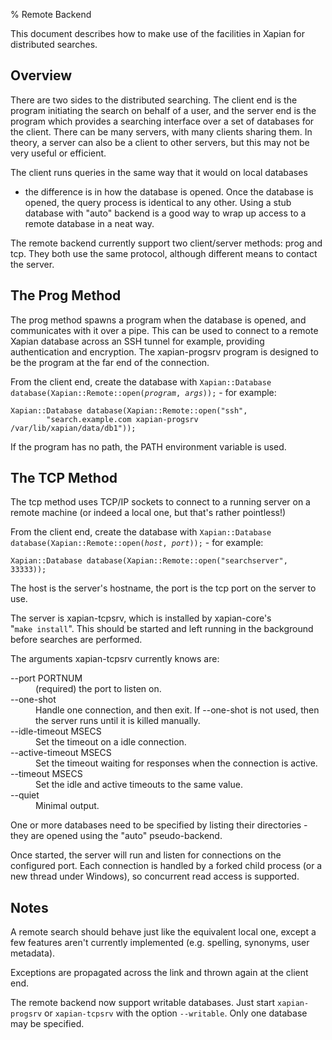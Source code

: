 % Remote Backend

This document describes how to make use of the facilities in Xapian
for distributed searches.

## Overview

There are two sides to the distributed searching.  The client end is the
program initiating the search on behalf of a user, and the server end is
the program which provides a searching interface over a set of databases
for the client.  There can be many servers, with many clients sharing
them.  In theory, a server can also be a client to other servers, but
this may not be very useful or efficient.

The client runs queries in the same way that it would on local databases
- the difference is in how the database is opened.
Once the database is opened, the query process is identical to any other.
Using a stub database with "auto" backend is a good way to wrap up access to
a remote database in a neat way.

The remote backend currently support two client/server methods: prog and
tcp.  They both use the same protocol, although different means to contact
the server.

## The Prog Method

The prog method spawns a program when the database is opened, and
communicates with it over a pipe.  This can be used to connect to a
remote Xapian database across an SSH tunnel for example, providing
authentication and encryption.  The xapian-progsrv program is designed
to be the program at the far end of the connection.

From the client end, create the database with <code>Xapian::Database database(Xapian::Remote::open(<i>program</i>, <i>args</i>));</code> - for example:

    Xapian::Database database(Xapian::Remote::open("ssh",
            "search.example.com xapian-progsrv /var/lib/xapian/data/db1"));

If the program has no path, the PATH environment variable is used.

## The TCP Method

The tcp method uses TCP/IP sockets to connect to a running server on a remote
machine (or indeed a local one, but that's rather pointless!)

From the client end, create the database with <code>Xapian::Database database(Xapian::Remote::open(<i>host</i>, <i>port</i>));</code> - for example:

    Xapian::Database database(Xapian::Remote::open("searchserver", 33333));

The host is the server's hostname, the port is the tcp port on the server to
use.

The server is xapian-tcpsrv, which is installed by xapian-core's
"<code>make&nbsp;install</code>".
This should be started and left running in the background before searches
are performed.

The arguments xapian-tcpsrv currently knows are:

<dl>
<dt> --port PORTNUM
<dd>        (required) the port to listen on.
<dt>    --one-shot
<dd>        Handle one connection, and then exit.  If --one-shot is not used,
	then the server runs until it is killed manually.
<dt>    --idle-timeout MSECS
<dd>	Set the timeout on a idle connection.
<dt>    --active-timeout MSECS
<dd>	Set the timeout waiting for responses when the connection is active.
<dt>    --timeout MSECS
<dd>	Set the idle and active timeouts to the same value.
<dt>    --quiet
<dd>	Minimal output.
</dl>

One or more databases need to be specified by listing their directories - they
are opened using the "auto" pseudo-backend.

Once started, the server will run and listen for connections on the
configured port.  Each connection is handled by a forked child process
(or a new thread under Windows), so concurrent read access is supported.

## Notes

A remote search should behave just like the equivalent local one, except
a few features aren't currently implemented (e.g. spelling, synonyms, user
metadata).

Exceptions are propagated across the link and thrown again at the client end.

The remote backend now support writable databases.  Just start
<code>xapian-progsrv</code> or <code>xapian-tcpsrv</code> with the
option <code>--writable</code>.  Only one database may be specified.

